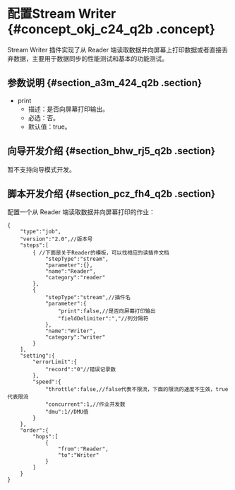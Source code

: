 # 配置Stream Writer {#concept_okj_c24_q2b .concept}

Stream Writer 插件实现了从 Reader 端读取数据并向屏幕上打印数据或者直接丢弃数据，主要用于数据同步的性能测试和基本的功能测试。

## 参数说明 {#section_a3m_424_q2b .section}

-   print
    -   描述：是否向屏幕打印输出。
    -   必选：否。
    -   默认值：true。

## 向导开发介绍 {#section_bhw_rj5_q2b .section}

暂不支持向导模式开发。

## 脚本开发介绍 {#section_pcz_fh4_q2b .section}

配置一个从 Reader 端读取数据并向屏幕打印的作业：

```
{
    "type":"job",
    "version":"2.0",//版本号
    "steps":[
        { //下面是关于Reader的模板，可以找相应的读插件文档
            "stepType":"stream",
            "parameter":{},
            "name":"Reader",
            "category":"reader"
        },
        {
            "stepType":"stream",//插件名
            "parameter":{
                "print":false,//是否向屏幕打印输出
                "fieldDelimiter":","//列分隔符
            },
            "name":"Writer",
            "category":"writer"
        }
    ],
    "setting":{
        "errorLimit":{
            "record":"0"//错误记录数
        },
        "speed":{
            "throttle":false,//false代表不限流，下面的限流的速度不生效，true代表限流
            "concurrent":1,//作业并发数
            "dmu":1//DMU值
        }
    },
    "order":{
        "hops":[
            {
                "from":"Reader",
                "to":"Writer"
            }
        ]
    }
}
```

